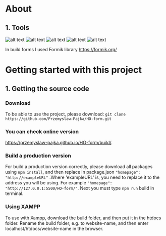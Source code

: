 # About
## 1. Tools
![alt text](https://img.shields.io/badge/HTML5-E34F26?style=for-the-badge&logo=html5&logoColor=white)
![alt text](https://img.shields.io/badge/CSS3-1572B6?style=for-the-badge&logo=css3&logoColor=white)
![alt text](https://img.shields.io/badge/JavaScript-323330?style=for-the-badge&logo=javascript&logoColor=F7DF1E)
![alt text](https://img.shields.io/badge/React-20232A?style=for-the-badge&logo=react&logoColor=61DAFB)
![alt text](https://img.shields.io/badge/styled--components-DB7093?style=for-the-badge&logo=styled-components&logoColor=white)

In build forms I used Formik library https://formik.org/

# Getting started with this project
## 1. Getting the source code
### Download
To be able to use the project, please download:
`git clone https://github.com/Przemyslaw-Pajka/HO-form.git`

### You can check online version 
https://przemyslaw-pajka.github.io/HO-form/build/.

### Build a production version
For build a production version correctly, please download all packages using `npm install`, and then replace in package.json `"homepage": "http://exampleURL"` .Where 'exampleURL' is, you need to replace it to the address you will be using. For example `"homepage": "http://127.0.0.1:5500/HO-form/"`. Next you must type `npm run` build in terminal.

### Using XAMPP
To use with Xampp, download the build folder, and then put it in the htdocs folder. Rename the build folder, e.g. to website-name, and then enter localhost/htdocs/website-name in the browser.
